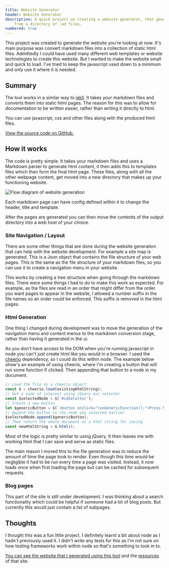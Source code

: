 ```yaml
---
title: Website Generator
header: Website Generator
description: A quick project on creating a website generator, that generates a static website
    from a directory of .md files.
numbered: true
---
```


This project was created to generate the website you're looking at now. It's main 
purpose was convert markdown files into a collection of static html files. 
Admittedly I could have used many different web templates or website technologies to 
create this website. But I wanted to make the website small and quick to load. I've 
tried to keep the javascript used down to a minimum and only use it where it is needed.

<div id="doc-menu-area"> </div>

## Summary
The tool works in a similar way to [jekll](https://jekyllrb.com/). It takes 
your markdown files and converts them into static html pages. The reason for 
this was to allow for documentation to be written easier, rather than writing 
it directly to html.

You can use javascript, css and other files along with the produced html files.

[View the source code on GitHub.](https://github.com/CalebStride/personal-site)

## How it works
The code is pretty simple. It takes your markdown files and uses a Markdown 
parser to generate html content, it then adds this to templates files which then
form the final html page. These files, along with all the other webpage content, 
get moved into a new directory that makes up your functioning website.

![Flow diagram of website generation](/images/webGenerator/siteGenFlow.png)

Each markdown page can have config defined within it to change the header, title
and template.

After the pages are generated you can then move the contents of the output 
directory into a web host of your choice.

### Site Navigation / Layout
There are some other things that are done during the website generation that 
can help with the website development. For example a site map is generated. This 
is a Json object that contains the file structure of your web pages. This is the 
same as the file structure of your markdown files, so you can use it to create a 
navigation menu in your website. 

This works by creating a tree structure when going through the markdown files. 
There were some things I had to do to make this work as expected. For example, 
as the files are read in an order that might differ from the order you want pages 
to appear in the website, I allowed a number suffix in the file names so an order 
could be enforced. This suffix is removed in the html pages.

### Html Generation
One thing I changed during development was to move the generation of the navigation
menu and content menus to the markdown conversion stage, rather than having it 
generated in the ui.

As you don't have access to the DOM when you're running javascript in node you
can't just create html like you would in a browser. I used the 
[cheerio](https://github.com/cheeriojs/cheerio) dependency, so I could do this 
within node. The example below show's an example of using cheerio, where I'm 
creating a button that will run some function if clicked. Then appending that 
button to a node in my document.

```javascript
// Load the file as a cheerio object
const $ = cheerio.load(existingHtmlString);
// Get a node of interest using jQuery esc selector
const $selectedNode = $('#idSelector');
// Create a new button 
let $genericButton = $(`<button onclick="runGenericFunction();">Press Me!</button>`);
// Append the button to the node you selected earlier
$selectedNode.append($genericButton);
// Then return the whole document as a html string for saving
const newHtmlString = $.html();
```

Most of the logic is pretty similar to using jQuery. It then leaves me with
working html that I can save and serve as static files.

The main reason I moved this to the file generation was to reduce the amount of 
time the page took to render.
Even though this time would be negligible it had to be run every time a page was
visited. Instead, it now loads once when first loading the page but can be cached
for subsequent requests.

### Blog pages
This part of the site is still under development. I was thinking about a search
functionality which could be helpful if someone had a lot of blog posts. But 
currently this would just contain a list of subpages.

## Thoughts
I thought this was a fun little project. I definitely learnt a bit about node
as I hadn't previously used it. I didn't write any tests for this as I'm not 
sure on how testing frameworks work within node so that's something to look in to.

[You can see the website that I generated using this tool](https://calebstride.com/index.html) and the 
[resources](https://github.com/CalebStride/CalebStride.github.io) of that site.


